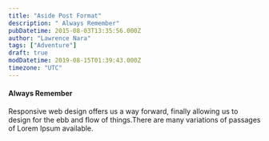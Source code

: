 ```yaml
---
title: "Aside Post Format"
description: " Always Remember"
pubDatetime: 2015-08-03T13:35:56.000Z
author: "Lawrence Nara"
tags: ["Adventure"]
draft: true
modDatetime: 2019-08-15T01:39:43.000Z
timezone: "UTC"
---
```


#### Always Remember

Responsive web design offers us a way forward, finally allowing us to design for the ebb and flow of things.There are many variations of passages of Lorem Ipsum available.